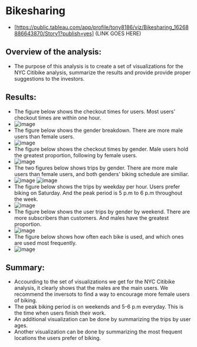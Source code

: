 # Bikesharing
  - [https://public.tableau.com/app/profile/tony8186/viz/Bikesharing_16268886643870/Story1?publish=yes] (LINK GOES HERE)
## Overview of the analysis:
  - The purpose of this analysis is to create a set of visualizations for the NYC Citibike analysis, summarize the results and provide provide proper suggestions to the investors.
## Results:
  - The figure below shows the checkout times for users. Most users' checkout times are within one hour.
  - ![image](https://user-images.githubusercontent.com/82785321/126535190-83660684-0dff-42ce-97b2-bc7e31ee9d8b.png)
  - The figure below shows the gender breakdown. There are more male users than female users.
  - ![image](https://user-images.githubusercontent.com/82785321/126536805-1bd7dc28-768a-4764-8d61-f7d015a7203a.png)
  - The figure below shows the checkout times by gender. Male users hold the greatest proportion, following by female users.
  - ![image](https://user-images.githubusercontent.com/82785321/126535409-a9d20e81-7b15-48d1-93a0-2923ee09010c.png)
  - The two figures below shows trips by gender. There are more male users than female users, and both genders' biking schedule are similiar.
  - ![image](https://user-images.githubusercontent.com/82785321/126536358-16538702-0161-473e-b4c5-064bf1c71dd3.png)
   ![image](https://user-images.githubusercontent.com/82785321/126536437-e4c39337-0416-4617-8db4-274fc90e52ea.png)
  - The figure below shows the trips by weekday per hour. Users prefer biking on Saturday. And the peak period is 5 p.m to 6 p.m throughout the week.
  - ![image](https://user-images.githubusercontent.com/82785321/126535686-6739bbbb-614c-4299-834c-c0b48d3f9efa.png)
  - The figure below shows the user trips by gender by weekend. There are more subscribers than customers. And males have the greatest proportion.
  - ![image](https://user-images.githubusercontent.com/82785321/126536988-9509872a-3046-4c07-8a95-11400ff66ce3.png)
  - The figure below shows how often each bike is used, and which ones are used most frequently.
  - ![image](https://user-images.githubusercontent.com/82785321/126537045-45ab4af8-e490-4c21-ac53-acda4ed5d25d.png)
## Summary:
  - Accourding to the set of visualizations we get for the NYC Citibike analysis, it clearly shows that the males are the main users. We recommend the inversots to find a way to encourage more female users of biking.
  - The peak biking period is on weekends and 5-6 p.m everyday. This is the time when users finish their work.
  - An additional visualization can be done by summarizing the trips by user ages.
  - Another visualization can be done by summarizing the most frequent locations the users prefer of biking.
